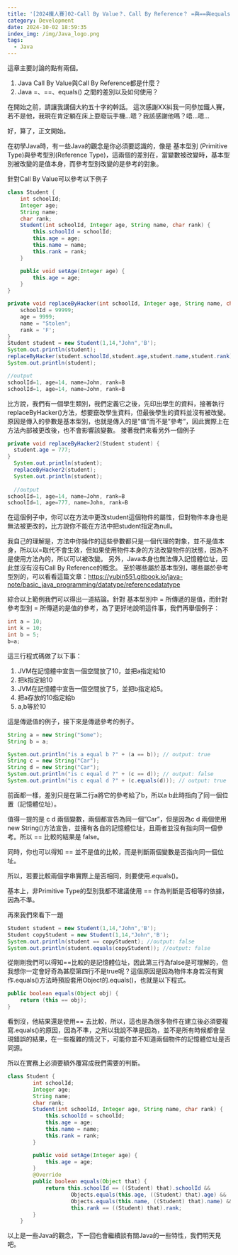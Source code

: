 ```yaml
---
title: '[2024鐵人賽]02-Call By Value？、Call By Reference？ =與==與equals()關聯'
category: Development
date: 2024-10-02 18:59:35
index_img: /img/Java_logo.png
tags:
  - Java
---
```


這章主要討論的點有兩個。

1. Java Call By Value與Call By Reference都是什麼？
2. Java =、==、equals() 之間的差別以及如何使用？

在開始之前，請讓我講個大約五十字的幹話。
這次感謝XX糾我一同參加鐵人賽，若不是他，我現在肯定躺在床上耍廢玩手機…嗯？我該感謝他嗎？唔…嗯…

好，算了，正文開始。

在初學Java時，有一些Java的觀念是你必須要認識的，像是 基本型別 (Primitive Type)與參考型別(Reference Type)，這兩個的差別在，當變數被改變時，基本型別被改變的是值本身，而參考型別改變的是參考的對象。

針對Call By Value可以參考以下例子

```java
class Student {
    int schoolId;
    Integer age;
    String name;
    char rank;
    Student(int schoolId, Integer age, String name, char rank) {
        this.schoolId = schoolId;
        this.age = age;
        this.name = name;
        this.rank = rank;
    }

    public void setAge(Integer age) {
        this.age = age;
    }
}

private void replaceByHacker(int schoolId, Integer age, String name, char rank) {
    schoolId = 99999;
    age = 9999;
    name = "Stolen";
    rank = 'F';
}
Student student = new Student(1,14,"John",'B');
System.out.println(student);
replaceByHacker(student.schoolId,student.age,student.name,student.rank);
System.out.println(student);

//output
schoolId=1, age=14, name=John, rank=B
schoolId=1, age=14, name=John, rank=B
```
比方說，我們有一個學生類別，我們定義它之後，先印出學生的資料，接著執行replaceByHacker()方法，想要竄改學生資料，但最後學生的資料並沒有被改變。
原因是傳入的參數是基本型別，也就是傳入的是”值”而不是”參考”，因此實際上在方法內部被更改後，也不會影響該變數。
接著我們來看另外一個例子

```java
private void replaceByHacker2(Student student) {
  student.age = 777;
}
  System.out.println(student);
  replaceByHacker2(student);
  System.out.println(student);
  
  //output
schoolId=1, age=14, name=John, rank=B
schoolId=1, age=777, name=John, rank=B
```

在這個例子中，你可以在方法中更改student這個物件的屬性，但對物件本身也是無法被更改的，比方說你不能在方法中把student指定為null。

我自己的理解是，方法中你操作的這些參數都只是一個代理的對象，並不是值本身，所以以=取代不會生效，但如果使用物件本身的方法改變物件的狀態，因為不是使用方法內的，所以可以被改變。
另外，Java本身也無法傳入記憶體位址，因此並沒有沒有Call By Reference的概念。
至於哪些屬於基本型別，哪些屬於參考型別的，可以看看這篇文章：https://yubin551.gitbook.io/java-note/basic_java_programming/datatype/referencedatatype

綜合以上範例我們可以得出一道結論。針對 基本型別中 = 所傳遞的是值，而針對參考型別 = 所傳遞的是值的參考，為了更好地說明這件事，我們再舉個例子：

```java
int a = 10;
int k = 10;
int b = 5;
b=a;
```

這三行程式碼做了以下事：

1. JVM在記憶體中宣告一個空間放了10，並把a指定給10
2. 把k指定給10
3. JVM在記憶體中宣告一個空間放了5，並把b指定給5。
4. 把a存放的10指定給b
5. a,b等於10

這是傳遞值的例子，接下來是傳遞參考的例子。

```java
String a = new String("Some");
String b = a;

System.out.println("is a equal b ?" + (a == b)); // output: true
String c = new String("Car");
String d = new String("Car");
System.out.println("is c equal d ?" + (c == d)); // output: false
System.out.println("is c equal d ?" + (c.equals(d))); // output: true
```

前面都一樣，差別只是在第二行a將它的參考給了b，所以a b此時指向了同一個位置（記憶體位址）。

值得一提的是 c d 兩個變數，兩個都宣告為同一個”Car”，但是因為c d 兩個使用new String()方法宣告，並擁有各自的記憶體位址，且兩者並沒有指向同一個參考。所以 == 比較的結果是 false。

同時，你也可以得知 == 並不是值的比較，而是判斷兩個變數是否指向同一個位址。

所以，若要比較兩個字串實際上是否相同，則要使用.equals()。

基本上，非Primitive Type的型別我都不建議使用 == 作為判斷是否相等的依據，因為不準。

再來我們來看下一題

```java
Student student = new Student(1,14,"John",'B');
Student copyStudent = new Student(1,14,"John",'B');
System.out.println(student == copyStudent); //output: false
System.out.println(student.equals(copyStudent)); //output: false
```

從剛剛我們可以得知==比較的是記憶體位址，因此第三行為false是可理解的，但我想你一定會好奇為甚麼第四行不是true呢？這個原因是因為物件本身若沒有實作.equals()方法時預設套用Object的.equals()，也就是以下程式。

```java
public boolean equals(Object obj) {
    return (this == obj);
}
```

看到沒，他結果還是使用== 去比較，所以，這也是為很多物件在建立後必須要複寫.equals()的原因，因為不準，之所以我說不準是因為，並不是所有時候都會呈現錯誤的結果，在一些複雜的情況下，可能你並不知道兩個物件的記憶體位址是否同源。

所以在實務上必須要額外覆寫成我們需要的判斷。

```java
class Student {
        int schoolId;
        Integer age;
        String name;
        char rank;
        Student(int schoolId, Integer age, String name, char rank) {
            this.schoolId = schoolId;
            this.age = age;
            this.name = name;
            this.rank = rank;
        }

        public void setAge(Integer age) {
            this.age = age;
        }
        @Override
        public boolean equals(Object that) {
            return this.schoolId == ((Student) that).schoolId &&
                    Objects.equals(this.age, ((Student) that).age) &&
                    Objects.equals(this.name, ((Student) that).name) &&
                    this.rank == ((Student) that).rank;
        }
    }
```

以上是一些Java的觀念，下一回也會繼續談有關Java的一些特性，我們明天見吧。